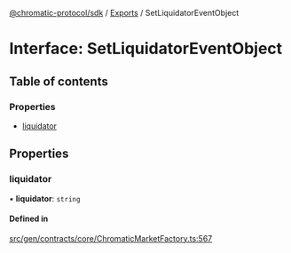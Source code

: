 [@chromatic-protocol/sdk](../README.md) / [Exports](../modules.md) / SetLiquidatorEventObject

# Interface: SetLiquidatorEventObject

## Table of contents

### Properties

- [liquidator](SetLiquidatorEventObject.md#liquidator)

## Properties

### liquidator

• **liquidator**: `string`

#### Defined in

[src/gen/contracts/core/ChromaticMarketFactory.ts:567](https://github.com/chromatic-protocol/sdk/blob/27c8c90/src/gen/contracts/core/ChromaticMarketFactory.ts#L567)

